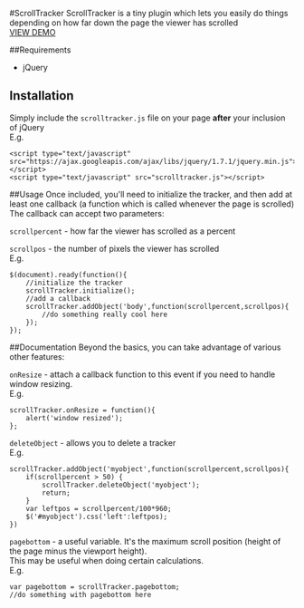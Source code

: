 #ScrollTracker
ScrollTracker is a tiny plugin which lets you easily do things depending on how far down the page the viewer has scrolled  
[VIEW DEMO](http://cubewebsites.github.com/Scroll-Tracker/)

##Requirements
* jQuery

## Installation
Simply include the `scrolltracker.js` file on your page __after__ your inclusion of jQuery  
E.g.

	<script type="text/javascript" src="https://ajax.googleapis.com/ajax/libs/jquery/1.7.1/jquery.min.js"></script>
	<script type="text/javascript" src="scrolltracker.js"></script>


##Usage
Once included, you'll need to initialize the tracker, and then add at least one callback (a function which is called whenever the page is scrolled)
The callback can accept two parameters:

`scrollpercent` - how far the viewer has scrolled as a percent

`scrollpos` - the number of pixels the viewer has scrolled  
E.g.

	$(document).ready(function(){
		//initialize the tracker
		scrollTracker.initialize();
		//add a callback	
		scrollTracker.addObject('body',function(scrollpercent,scrollpos){
			//do something really cool here		
		});
	});


##Documentation
Beyond the basics, you can take advantage of various other features:

`onResize` - attach a callback function to this event if you need to handle window resizing.  
E.g.
 
	scrollTracker.onResize = function(){
		alert('window resized');
	};

`deleteObject` - allows you to delete a tracker  
E.g.

	scrollTracker.addObject('myobject',function(scrollpercent,scrollpos){
		if(scrollpercent > 50) {
			scrollTracker.deleteObject('myobject');
			return;
		}
		var leftpos = scrollpercent/100*960;
		$('#myobject').css('left':leftpos);
	})

`pagebottom` - a useful variable.  It's the maximum scroll position (height of the page minus the viewport height).  
This may be useful when doing certain calculations.  
E.g.  

	var pagebottom = scrollTracker.pagebottom;
	//do something with pagebottom here
